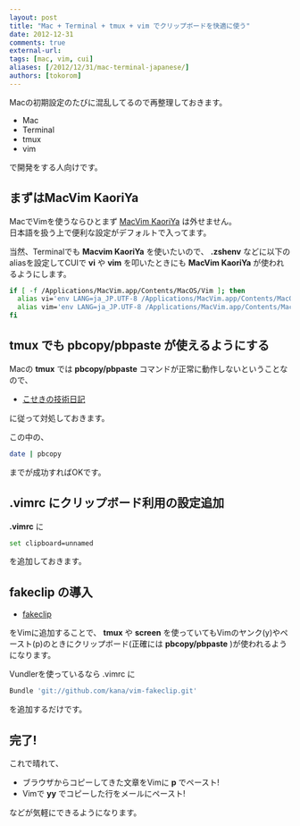 ```yaml
---
layout: post
title: "Mac + Terminal + tmux + vim でクリップボードを快適に使う"
date: 2012-12-31
comments: true
external-url: 
tags: [mac, vim, cui]
aliases: [/2012/12/31/mac-terminal-japanese/]
authors: [tokorom]
---
```


Macの初期設定のたびに混乱してるので再整理しておきます。

* Mac
* Terminal
* tmux
* vim

で開発をする人向けです。

## まずはMacVim KaoriYa

MacでVimを使うならひとまず [MacVim KaoriYa](http://code.google.com/p/macvim-kaoriya/) は外せません。  
日本語を扱う上で便利な設定がデフォルトで入ってます。

当然、Terminalでも **Macvim KaoriYa** を使いたいので、 **.zshenv** などに以下のaliasを設定してCUIで **vi** や **vim** を叩いたときにも **MacVim KaoriYa** が使われるようにします。

```sh
if [ -f /Applications/MacVim.app/Contents/MacOS/Vim ]; then
  alias vi='env LANG=ja_JP.UTF-8 /Applications/MacVim.app/Contents/MacOS/Vim "$@"'
  alias vim='env LANG=ja_JP.UTF-8 /Applications/MacVim.app/Contents/MacOS/Vim "$@"'
fi
```

## tmux でも pbcopy/pbpaste が使えるようにする

<!-- more -->

Macの **tmux** では **pbcopy/pbpaste** コマンドが正常に動作しないということなので、

* [こせきの技術日記](http://d.hatena.ne.jp/koseki2/20110816/TmuxCopy)

に従って対処しておきます。

この中の、

```sh
date | pbcopy
```

までが成功すればOKです。


## .vimrc にクリップボード利用の設定追加

**.vimrc** に

```sh
set clipboard=unnamed
```

を追加しておきます。

## fakeclip の導入

* [fakeclip](https://github.com/kana/vim-fakeclip)

をVimに追加することで、 **tmux** や **screen** を使っていてもVimのヤンク(y)やペースト(p)のときにクリップボード(正確には **pbcopy/pbpaste** )が使われるようになります。

Vundlerを使っているなら .vimrc に

```sh
Bundle 'git://github.com/kana/vim-fakeclip.git'
```

を追加するだけです。

## 完了!

これで晴れて、

* ブラウザからコピーしてきた文章をVimに **p** でペースト!
* Vimで **yy** でコピーした行をメールにペースト!

などが気軽にできるようになります。

